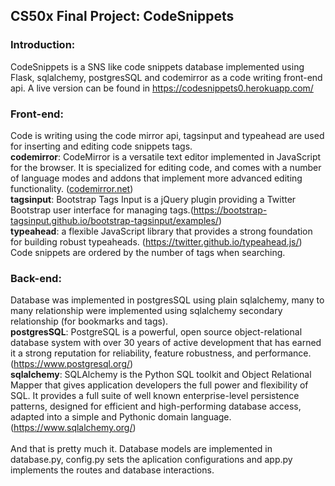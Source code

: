 ## CS50x Final Project: CodeSnippets

### Introduction:
CodeSnippets is a SNS like code snippets database implemented using Flask, sqlalchemy, postgresSQL and 
codemirror as a code writing front-end api.
A live version can be found in https://codesnippets0.herokuapp.com/

### Front-end:
Code is writing using the code mirror api, tagsinput and typeahead are used for inserting and editing code snippets tags.
<br>
**codemirror**: CodeMirror is a versatile text editor implemented in JavaScript for the browser. It is specialized for editing code, and comes with a number of language modes and addons that implement more advanced editing functionality. (<a href="codemirror.net">codemirror.net</a>)
<br>
**tagsinput**: Bootstrap Tags Input is a jQuery plugin providing a Twitter Bootstrap user interface for managing tags.(https://bootstrap-tagsinput.github.io/bootstrap-tagsinput/examples/)
<br>
**typeahead**: a flexible JavaScript library that provides a strong foundation for building robust typeaheads. (https://twitter.github.io/typeahead.js/)
<br>
Code snippets are ordered by the number of tags when searching. 
### Back-end:
Database was implemented in postgresSQL using plain sqlalchemy, many to many relationship were implemented using sqlalchemy
secondary relationship (for bookmarks and tags).
<br>
**postgresSQL**: PostgreSQL is a powerful, open source object-relational database system with over 30 years of active development that has earned it a strong reputation for reliability, feature robustness, and performance.(https://www.postgresql.org/)
<br>
**sqlalchemy**: SQLAlchemy is the Python SQL toolkit and Object Relational Mapper that gives application developers the full power and flexibility of SQL.
It provides a full suite of well known enterprise-level persistence patterns, designed for efficient and high-performing database access, adapted into a simple and Pythonic domain language.
(https://www.sqlalchemy.org/)
<br>
<br>
And that is pretty much it. Database models are implemented in database.py, config.py sets the aplication configurations
and app.py implements the routes and database interactions.